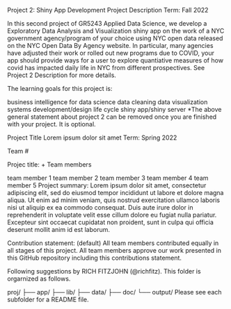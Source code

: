 Project 2: Shiny App Development
Project Description
Term: Fall 2022

In this second project of GR5243 Applied Data Science, we develop a Exploratory Data Analysis and Visualization shiny app on the work of a NYC government agency/program of your choice using NYC open data released on the NYC Open Data By Agency website. In particular, many agencies have adjusted their work or rolled out new programs due to COVID, your app should provide ways for a user to explore quantiative measures of how covid has impacted daily life in NYC from different prospectives. See Project 2 Description for more details.

The learning goals for this project is:

business intelligence for data science
data cleaning
data visualization
systems development/design life cycle
shiny app/shiny server
*The above general statement about project 2 can be removed once you are finished with your project. It is optional.

Project Title Lorem ipsum dolor sit amet
Term: Spring 2022

Team #

Projec title: + Team members

team member 1
team member 2
team member 3
team member 4
team member 5
Project summary: Lorem ipsum dolor sit amet, consectetur adipiscing elit, sed do eiusmod tempor incididunt ut labore et dolore magna aliqua. Ut enim ad minim veniam, quis nostrud exercitation ullamco laboris nisi ut aliquip ex ea commodo consequat. Duis aute irure dolor in reprehenderit in voluptate velit esse cillum dolore eu fugiat nulla pariatur. Excepteur sint occaecat cupidatat non proident, sunt in culpa qui officia deserunt mollit anim id est laborum.

Contribution statement: (default) All team members contributed equally in all stages of this project. All team members approve our work presented in this GitHub repository including this contributions statement.

Following suggestions by RICH FITZJOHN (@richfitz). This folder is orgarnized as follows.

proj/
├── app/
├── lib/
├── data/
├── doc/
└── output/
Please see each subfolder for a README file.
